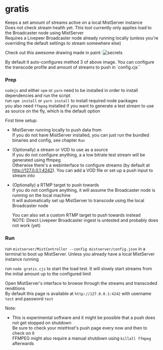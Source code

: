 # gratis
Keeps a set amount of streams active on a local MistServer instance \
Does not check stream health yet. This tool currently only applies load to the Broadcaster node using MistServer \
Requires a Livepeer Broadcaster node already running locally (unless you're overriding the default settings to stream somewhere else)

Check out this awesome drawing made in paint:
![secrets](https://github.com/stronk-dev/gratis/blob/master/images/secrets.png)


By default it auto-configures method 3 of above image. You can configure the transcode profile and amount of streams to push in `config.cjs``

### Prep
`nodejs` and either `npm` or `yarn` need to be installed in order to install dependencies and run the script \
run `npm install` or `yarn install` to install required node packages \
you also need `ffmpeg` installed if you want to generate a test stream to use as source on the fly, which is the default option

First time setup: 
  - MistServer running locally to push data from \
    If you do not have MistServer installed, you can just run the bundled binaries and config, see chapter `Run`

  - (Optionally) a stream or VOD to use as a source \
    If you do not configure anything, a a low bitrate test stream will be generated using ffmpeg \
    Otherwise there's a webinterface to configure streams (by default at http://127.0.0.1:4242). You can add a VOD file or set up a push input to stream into

  - (Optionally) a RTMP target to push towards \
    If you do not configure anything, it will assume the Broadcaster node is running on the local machine \
    It will automatically set up MistServer to transcode using the local Broadcaster node

    You can also set a custom RTMP target to push towards instead \
    NOTE: Direct Livepeer Broadcaster ingest is untested and probably does not work (yet)
  
### Run
run `mistserver/MistController --config mistserver/config.json` in a terminal to boot up MistServer. Unless you already have a local MistServer instance running


run `node gratis.cjs` to start the load test. It will slowly start streams from the initial amount up to the configured limit

Open MistServer's interface to browse through the streams and transcoded renditions \
By default this page is available at `http://127.0.0.1:4242` with username `test` and password `test` 

Note:
  - This is experimental software and it might be possible that a push does not get stopped on shutdown \
    Be sure to check your mistHost's push page every now and then to check on it \
    FFMPEG might also require a manual shutdown using `killall ffmpeg` afterwards